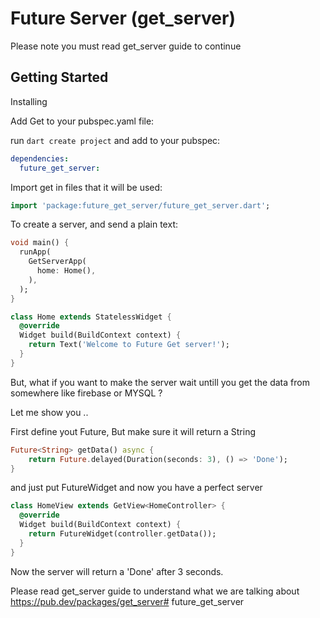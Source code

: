 # Future Server (get_server)

Please note you must read get_server guide to continue

## Getting Started

 Installing

Add Get to your pubspec.yaml file:

run `dart create project` and add to your pubspec:

```yaml
dependencies:
  future_get_server:
```

Import get in files that it will be used:

```dart
import 'package:future_get_server/future_get_server.dart';
```

To create a server, and send a plain text:

```dart
void main() {
  runApp(
    GetServerApp(
      home: Home(),
    ),
  );
}

class Home extends StatelessWidget {
  @override
  Widget build(BuildContext context) {
    return Text('Welcome to Future Get server!');
  }
}
```
But, what if you want to make the server wait untill you get the data from somewhere like firebase or MYSQL ?

Let me show you ..

First define yout Future, But make sure it will return a String

```dart
Future<String> getData() async {
    return Future.delayed(Duration(seconds: 3), () => 'Done');
}
```

and just put FutureWidget and now you have a perfect server

```dart
class HomeView extends GetView<HomeController> {
  @override
  Widget build(BuildContext context) {
    return FutureWidget(controller.getData());
  }
}
```

Now the server will return a 'Done' after 3 seconds.

Please read get_server guide to understand what we are talking about
https://pub.dev/packages/get_server# future_get_server
